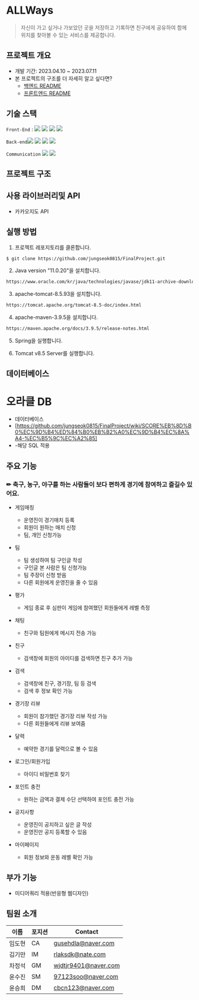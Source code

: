 # ALLWays
> 자신이 가고 싶거나 가보았던 곳을 저장하고 기록하면 친구에게 공유하여 함께 위치를 찾아볼 수 있는 서비스를 제공합니다. 
## 프로젝트 개요
- 개발 기간: 2023.04.10 ~ 2023.07.11
- 본 프로젝트의 구조를 더 자세히 알고 싶다면?
  - [백엔드 README](./backend.md)
  - [프론트엔드 README](./frontend.md)

## 기술 스택
`Front-End` :  <img src="https://img.shields.io/badge/javascript-3178C6?style=flat-square&logo=javascript&logoColor=#F7DF1E"/>
<img src="https://img.shields.io/badge/css3-3178C6?style=flat-square&logo=css3&logoColor=#1572B6"/>
<img src="https://img.shields.io/badge/html5-3178C6?style=flat-square&logo=html5&logoColor=#E34F26"/>
<img src="https://img.shields.io/badge/jquery-FF4154?style=flat-square&logo=jquery&logoColor=##0769AD"/>

`Back-end`<img src="https://img.shields.io/badge/spring-E0234E?style=flat-square&logo=spring&logoColor=#6DB33F">
<img src="https://img.shields.io/badge/springsecurity-3178C6?style=flat-square&logo=springsecurity&logoColor=#6DB33F"/>
<img src="https://img.shields.io/badge/oracle-4479A1?style=flat-square&logo=oracle&logoColor=#F80000">
<img src="https://img.shields.io/badge/apachetomcat-FF4154?style=flat-square&logo=apachetomcat&logoColor=#F8DC75">

`Communication`
<img src="https://img.shields.io/badge/notion-000000?style=flat-square&logo=notion&logoColor=white">
<img src="https://img.shields.io/badge/github-181717?style=flat-square&logo=github&logoColor=white">

## 프로젝트 구조

## 사용 라이브러리및 API
- 카카오지도 API

## 실행 방법

1. 프로젝트 레포지토리를 클론합니다.

```sh
$ git clone https://github.com/jungseok0815/FinalProject.git
```

2. Java version "11.0.20"을 설치합니다.
```sh
https://www.oracle.com/kr/java/technologies/javase/jdk11-archive-downloads.html
```
3. apache-tomcat-8.5.93을 설치합니다.
```sh
https://tomcat.apache.org/tomcat-8.5-doc/index.html
```
4. apache-maven-3.9.5을 설치합니다.
```sh
https://maven.apache.org/docs/3.9.5/release-notes.html
```
5. Spring을 실행합니다.

6. Tomcat v8.5 Server를 실행합니다.

## 데이터베이스
# 오라클 DB
 - 데이터베이스
 - [https://github.com/jungseok0815/FinalProject/wiki/SCORE%EB%8D%B0%EC%9D%B4%ED%84%B0%EB%B2%A0%EC%9D%B4%EC%8A%A4-%EC%B5%9C%EC%A2%85]
 - -해당 SQL 적용
## 주요 기능


### ✏ 축구, 농구, 야구를 하는 사람들이 보다 편하게 경기에 참여하고 즐길수 있어요. 

+ 게임매칭
  + 운영진이 경기매치 등록
  + 회원이 원하는 매치 신청
  + 팀, 개인 신청가능

+ 팀
  + 팀 생성하여 팀 구인글 작성
  + 구인글 본 사람은 팀 신청가능 
  + 팀 주장이 신청 받음
  + 다른 회원에게 운영진을 줄 수 있음

+ 평가
  + 게임 종료 후 심판이 게임에 참여했던 회원들에게 레벨 측정

+ 채팅
  + 친구와 팀원에게 메시지 전송 가능

+ 친구
  + 검색창에 회원의 아이디를 검색하면 친구 추가 가능
 
+ 검색
  + 검색창에 친구, 경기장, 팀 등 검색
  + 검색 후 정보 확인 가능
 
+ 경기장 리뷰
  + 회원이 참가했던 경기장 리뷰 작성 가능
  + 다른 회원들에게 리뷰 보여줌
 
+ 달력
  + 예약한 경기를 달력으로 볼 수 있음
 
+ 로그인/회원가입
  + 아이디 비밀번호 찾기
 
+ 포인트 충전
  + 원하는 금액과 결제 수단 선택하여 포인트 충전 가능
     
+ 공지사항
  + 운영진이 공지하고 싶은 글 작성
  + 운영진만 공지 등록할 수 있음
 
+ 마이페이지
  + 회원 정보와 운동 레벨 확인 가능

## 부가 기능
* 미디어쿼리 적용(반응형 웹디자인)

## 팀원 소개

| 이름 | 포지션 | Contact |
| --- | --- | --- |
| 임도현 | CA | gusehdla@naver.com |
| 김기만 | IM | rlaksdk@nate.com |
| 차정석 | GM | wjdtjr9401@naver.com |
| 윤수진 | SM | 97123soo@naver.com |
| 윤승희 | DM | cbcn123@naver.com |
